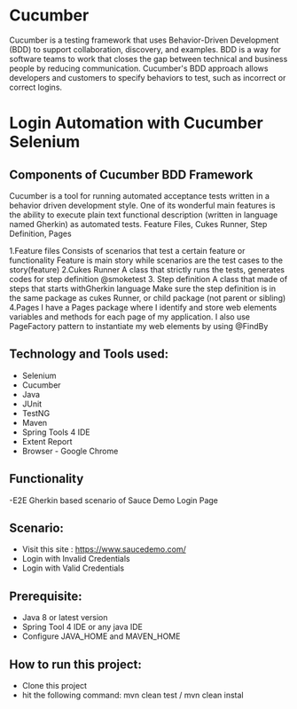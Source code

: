 # Cucumber
Cucumber is a testing framework that uses Behavior-Driven Development (BDD) to support collaboration, discovery, and examples. BDD is a way for software teams to work that closes the gap between technical and business people by reducing communication. Cucumber's BDD approach allows developers and customers to specify behaviors to test, such as incorrect or correct logins.

# Login Automation with Cucumber Selenium

## Components of Cucumber BDD Framework
Cucumber is a tool for running automated acceptance tests written in a behavior driven development style. One of its wonderful main features is the ability to execute plain text functional description (written in language named Gherkin) as automated tests. Feature Files, Cukes Runner, Step Definition, Pages

1.Feature files 
Consists of scenarios that test a certain feature or functionality 
Feature is main story while scenarios are the test cases to the story(feature) 
2.Cukes Runner 
A class that strictly runs the tests, generates codes for step definition 
@smoketest 
3. Step definition 
A class that made of steps that starts withGherkin language 
Make sure the step definition is in the same package as cukes Runner, 
or child package (not parent or sibling)
4.Pages 
I have a Pages package where I identify and store web elements variables
and methods for each page of my application.
I also use PageFactory pattern to instantiate 
my web elements by using @FindBy

## Technology and Tools used:
- Selenium
- Cucumber
- Java
- JUnit
- TestNG
- Maven
- Spring Tools 4 IDE
- Extent Report
- Browser - Google Chrome

## Functionality
-E2E Gherkin based scenario of Sauce Demo Login Page 

## Scenario:
- Visit this site : https://www.saucedemo.com/
- Login with Invalid Credentials
- Login with Valid Credentials

## Prerequisite:
- Java 8 or latest version
- Spring Tool 4 IDE or any java IDE
- Configure JAVA_HOME and MAVEN_HOME

## How to run this project:
- Clone this project
- hit the following command: mvn clean test / mvn clean instal
